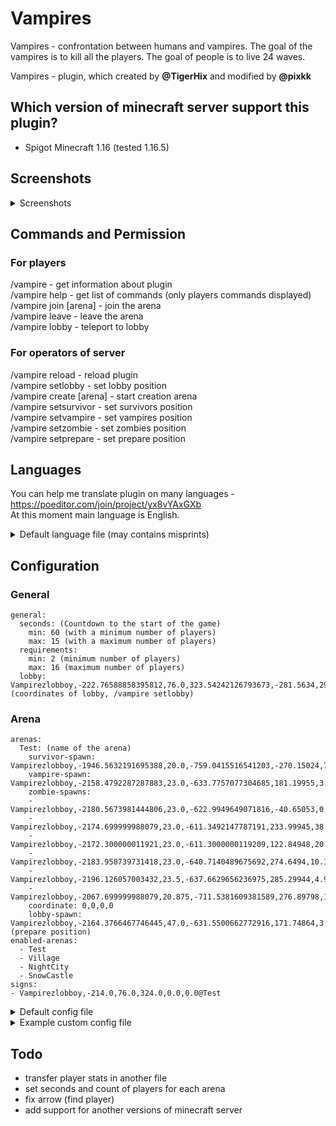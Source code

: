 # Vampires
Vampires - confrontation between humans and vampires. The goal of the vampires is to kill all the players. The goal of people is to live 24 waves.

Vampires - plugin, which created by **@TigerHix** and modified by **@pixkk** 

## Which version of minecraft server support this plugin?
- Spigot Minecraft 1.16 (tested 1.16.5)

## Screenshots
<details>
  <summary>Screenshots</summary>
  
![image](https://user-images.githubusercontent.com/30828435/191724072-8944fc4f-b960-448b-b461-d67fb3618fc0.png)
![image](https://user-images.githubusercontent.com/30828435/191724144-1ee353ee-ed0d-4d4a-a235-f61d20143a0a.png)
![image](https://user-images.githubusercontent.com/30828435/191724220-1ec19ccf-33d7-4aca-a454-0d1fb9ff5d09.png)
![image](https://user-images.githubusercontent.com/30828435/191724710-daaf3f8b-1c15-4116-b32f-1bd8a39f0ce7.png)
![image](https://user-images.githubusercontent.com/30828435/191724778-02207e9b-2c3f-40c7-9484-88802e565419.png)

</details>


## Commands and Permission
### For players
/vampire - get information about plugin  
/vampire help - get list of commands (only players commands displayed)  
/vampire join [arena] - join the arena  
/vampire leave - leave the arena  
/vampire lobby - teleport to lobby  
### For operators of server
/vampire reload - reload plugin  
/vampire setlobby - set lobby position  
/vampire create [arena] - start creation arena  
/vampire setsurvivor - set survivors position  
/vampire setvampire - set vampires position  
/vampire setzombie - set zombies position  
/vampire setprepare - set prepare position  

## Languages
You can help me translate plugin on many languages - https://poeditor.com/join/project/yx8vYAxGXb  
At this moment main language is English.  


<details>
  <summary>Default language file (may contains misprints)</summary>
  
  ```
  available-commands: Available commands
join-command: Join the game
leave-command: Leave current game
lobby-command: Teleport to the lobby
help-command: Show this page
invalid-arguments: Invalid arguments. Use command
arena-not-exist: Arena does not exist!
arena-exist: This arena already exists!
arena-created: The arena has been successfully created! Now set the spawn point for
  survivors (command
survivor-spawn-created: The spawn location of the survivors is set. Now set a spawn
  point
prepare-created: Waiting room set up! The arena has been completed.
vampire-spawn-created: Vampire spawn location is set. Now set a spawn point
zombie-spawn-in-progress: Zombie spawn location is set. Enter the command again to
  install
zombie-spawn-created: Zombie spawn locations are set. You can continue to install
  more
zombie-spawn-not-enough: Not enough zombie spawn points. To install additional
need-create-arena: First, create an arena /vampire create [target].
need-survivor-spawn: 'First, set the survivor spawn location: /vampire setsurvivor.'
need-vampire-spawn: 'First, set the vampire spawn location: /vampire setvampire.'
already-in-game: You are already in the game!
in-game: You are in the game!
game-started: The game has already started!
full-arena: The arena is full!
not-in-game: You are not in the game!
no-leave: You can't leave the game now!
too-many-arguments: Too many arguments! Use command
lobby-created: Lobby successfully installed!
plugin-reloaded: Plugin settings reloaded!
unknown-command: 'Unknown command. List of all commands: /vampire help'
gold-1: gold!
gold-2: Gold!
gold-3: Gold
blood-1: blood!
blood-2: Blood!
blood-3: Blood
blood-4: blood
get-ready: Get ready
wave: Wave
survivors: Survivors
survivors-2: survivors
vampires: Vampires
zombies: Zombie
sign-waiting: Expectation
sign-started: game in progress
map-name: Map
players: Players
player: Player
joined: joined the game.
you-are-joined: You have joined the game.
was-kicked: was excluded from the game.
left-the-game: left the game.
you-left-the-game: You have left the game.
arena-reset: The arena has been reset.
the-game-will-start-soon: The game will start soon!
game-will-start-in: The game will start in
seconds: sec.
you-are-vampire: TASTE THEIR BLOOD
became-vampire: YOU BECAME A VAMPIRE
you-are-alive: SURVIVE AT ANY COST
first-wave: The first wave will start in 30 seconds, get ready.
before-the-next-wave: before the next wave.
last-wave: Last wave. Hold on for more than 2 minutes...
game-over: The game is over!
won: won!
cost: Price
vampire-fang: Vampire Fang
original-vampire-fang: original vampire scream
head: Head
clothes: clothing
wooden-sword: wooden sword
stone-sword: stone sword
iron-sword: an iron sword
lava-sword: lava sword
pumice-sword: lava sword
steel-spring: steel spring
plasma-cutter: Plasma cutter
inflatable-bar: inflatable bar
piercing-shard: Piercing Shard
stone-shard: stone shard
hardened-steel: Hardened steel
tempered-piercing-shard: Tempered Piercing Shard
tempered-stone-shard: Hardened Stone Shard
tempered-plasma-cutter: Tempered Plasma Sword
sword-of-god: Sword of God
leather-set: Leather set
iron-set: iron kit
tempered-leather-set: Hardened Leather Set
tempered-iron-set: Hardened Iron Set
spiked-leather-set: Spiked Leather Set
spiked-iron-set: Spiked Iron Set
good-set: Good set
student-snack: Student snack
tropical-resort: tropical resort
take-out: take out
pig-out: pig out
homemade-food: homemade food
food-of-the-gods: food of the gods
health-potion: Health Potion
health-regeneration: Potion of Regeneration
potion-of-the-god: Potion of God
hardened-leather-helm: Hardened Leather Helm
hardened-leather-chestplate: Hardened Leather Chest
hardened-leather-leggings: Hardened Leather Leggings
hardened-leather-boots: Tempered Leather Boots
tempered-iron-helm: Wrought iron helmet
tempered-iron-chestplate: Wrought iron breastplate
tempered-iron-leggings: Wrought Iron Leggings
tempered-iron-boots: Wrought iron boots
spiked-leather-helm: Spiked Leather Helm
spiked-leather-chestplate: Spiked Leather Chest
spiked-leather-leggings: Spiked Leather Leggings
spiked-leather-boots: Studded leather boots
spiked-iron-helm: Spiked Iron Helm
spiked-iron-chestplate: Spiked Iron Breastplate
spiked-iron-leggings: Spiked Iron Leggings
spiked-iron-boots: Spiked Iron Boots
diamond-helm: God's Diamond Helmet
diamond-chestplate: Diamond Breastplate of God
diamond-leggings: Diamond Leggings of God
diamond-boots: Diamond Boots of God
blazing-blade: blazing blade
leave-arena: Leave the arena
no-name-of-arena: Arena name missing.
arena-does-not-exist: Arena does not exist
sign-created: Plate created
sign-removed: Decal removed
id-dead: killed by zombies or crashed
gamers-left: Left
was-killed: was killed
impossible-use-command-now: You can't use this command right now.
enter-command: Enter
for-leave-arena: to leave the game
disabled: Disabled...
arena-is-full: The arena is full!
buy-in-shop-success: The purchase was successful!
shop: Score
not-enough: Not enough
for-purchase: for purchase
flaming-arrow: flaming arrow
flaming-arrow-desc: Indicates nearest survivor
vampire-regeneration: Vampire regeneration
vampire-regeneration-desc: 30 seconds of strong regeneration
instant-health: Instant Health
instant-health-desc: Fully replenish your health bar
vampire-aura: Vampire Aura
vampire-aura-desc: Super strength for 15 seconds
vampire-jump: Vampire Jump
vampire-jump-desc: Crazy jump. Lasts until next death
health-boost: Health Boost
health-boost-desc: Additional row of hearts. Lasts until next death
not-sure-needed: Not sure if you need it now
follow-arrow: follow the arrow
  ```
</details>

## Configuration

### General
```
general:
  seconds: (Countdown to the start of the game) 
    min: 60 (with a minimum number of players) 
    max: 15 (with a maximum number of players) 
  requirements:
    min: 2 (minimum number of players) 
    max: 16 (maximum number of players) 
  lobby: Vampirezlobboy,-222.76588858395812,76.0,323.54242126793673,-281.5634,29.700142 (coordinates of lobby, /vampire setlobby)
```
### Arena
```
arenas:
  Test: (name of the arena) 
    survivor-spawn: Vampirezlobboy,-1946.5632191695388,20.0,-759.0415516541203,-270.15024,7.0499616
    vampire-spawn: Vampirezlobboy,-2158.4792287287883,23.0,-633.7757077304685,181.19955,3.4499598
    zombie-spawns:
    - Vampirezlobboy,-2180.5673981444806,23.0,-622.9949649071816,-40.65053,0.2999567
    - Vampirezlobboy,-2174.699999988079,23.0,-611.3492147787191,233.99945,38.69996
    - Vampirezlobboy,-2172.300000011921,23.0,-611.3000000119209,122.84948,20.549957
    - Vampirezlobboy,-2183.958739731418,23.0,-640.7140489675692,274.6494,10.199974
    - Vampirezlobboy,-2196.126057003432,23.5,-637.6629656236975,285.29944,4.949981
    - Vampirezlobboy,-2067.699999988079,20.875,-711.5381609381589,276.89798,14.699987
    coordinate: 0,0,0,0
    lobby-spawn: Vampirezlobboy,-2164.3766467746445,47.0,-631.5500662772916,171.74864,3.1499932 (prepare position)
enabled-arenas:
  - Test
  - Village
  - NightCity
  - SnowCastle
signs:
- Vampirezlobboy,-214.0,76.0,324.0,0.0,0.0@Test
```

  
<details>
  <summary>Default config file</summary>
  
  ```
  general:
    seconds:
      min: 60
      max: 15
    requirements:
      min: 2
      max: 16
  ```
</details>
<details>
  <summary>Example custom config file</summary>
  
  ```
  general:
    seconds:
      min: 60
      max: 15
    requirements:
      min: 2
      max: 16
    lobby: Vampirezlobboy,-222.76588858395812,76.0,323.54242126793673,-281.5634,29.700142
players:
  memduhg:
    coins: 5
    vampire-kills: 0
    survivor-kills: 1
    vampire-wins: 0
    survivor-wins: 0
  pixkk:
    coins: 162
    vampire-kills: 0
    survivor-kills: 1
    vampire-wins: 0
    survivor-wins: 0
  georgiy0804:
    coins: 262
    vampire-kills: 3
    survivor-kills: 0
    vampire-wins: 0
    survivor-wins: 0
arenas:
  Test:
    survivor-spawn: Vampirezlobboy,-1946.5632191695388,20.0,-759.0415516541203,-270.15024,7.0499616
    vampire-spawn: Vampirezlobboy,-2158.4792287287883,23.0,-633.7757077304685,181.19955,3.4499598
    zombie-spawns:
    - Vampirezlobboy,-2180.5673981444806,23.0,-622.9949649071816,-40.65053,0.2999567
    - Vampirezlobboy,-2174.699999988079,23.0,-611.3492147787191,233.99945,38.69996
    - Vampirezlobboy,-2172.300000011921,23.0,-611.3000000119209,122.84948,20.549957
    - Vampirezlobboy,-2183.958739731418,23.0,-640.7140489675692,274.6494,10.199974
    - Vampirezlobboy,-2196.126057003432,23.5,-637.6629656236975,285.29944,4.949981
    - Vampirezlobboy,-2067.699999988079,20.875,-711.5381609381589,276.89798,14.699987
    coordinate: 0,0,0,0
    lobby-spawn: Vampirezlobboy,-2164.3766467746445,47.0,-631.5500662772916,171.74864,3.1499932
  enabled-arenas:
  - Test
  - Village
  - NightCity
  - SnowCastle
signs:
- Vampirezlobboy,-214.0,76.0,324.0,0.0,0.0@Arp

  ```
</details>

## Todo

- transfer player stats in another file 
- set seconds and count of players for each arena
- fix arrow (find player)
- add support for another versions of minecraft server
